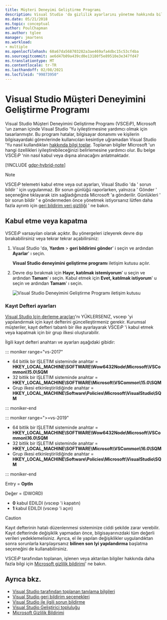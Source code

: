 ```yaml
---
title: Müşteri Deneyimi Geliştirme Programı
description: Visual Studio 'da gizlilik ayarlarını yönetme hakkında bilgi edinin.
ms.date: 05/21/2018
ms.topic: conceptual
author: PoulChapman
ms.author: tglee
manager: jmartens
ms.workload:
- multiple
ms.openlocfilehash: 60a67da568703282a3ae469afa4dbc15c53cf4ba
ms.sourcegitcommit: ae6d47b09a439cd0e13180f5e89510e3e347fd47
ms.translationtype: MT
ms.contentlocale: tr-TR
ms.lasthandoff: 02/08/2021
ms.locfileid: "99873950"
---
```

# <a name="visual-studio-customer-experience-improvement-program"></a>Visual Studio Müşteri Deneyimini Geliştirme Programı

Visual Studio Müşteri Deneyimini Geliştirme Programı (VSCEıP), Microsoft 'un zaman içinde Visual Studio 'Yu iyileştirmesine yardımcı olmak için tasarlanmıştır. Bu program hatalar, bilgisayar donanımı ve kişilerin bilgisayardaki görevlerinde kullanıcıları kesintiye uğramadan Visual Studio 'Yu nasıl kullandıkları [hakkında bilgi toplar](../ide/diagnostic-data-collection.md). Toplanan bilgiler Microsoft 'un hangi özellikleri iyileştirebileceğinizi belirlemesine yardımcı olur. Bu belge VSCEıP 'nin nasıl kabul veya dışına alınacağını anlatmaktadır.

[!INCLUDE [gdpr-hybrid-note](../misc/includes/gdpr-hybrid-note.md)]
> [!NOTE]
> VSCEıP telemetri kabul etme veya out ayarları, Visual Studio 'da ' sorun bildir ' için uygulanmaz. Bir sorun günlüğü raporlarken, yalnızca ' Gönder ' seçeneğine tıklayarak izin sağladığınızda Microsoft 'a gönderilir. Günlükleri ' bir sorun bildir ' e göndermeden önce yönetmek istiyorsanız lütfen daha fazla ayrıntı için [geri bildirim veri gizliliği](./developer-community-privacy.md) ' ne bakın.

## <a name="opt-in-or-out"></a>Kabul etme veya kapatma

VSCEıP varsayılan olarak açıktır. Bu yönergeleri izleyerek devre dışı bırakabilirsiniz veya tekrar tekrar açabilirsiniz:

1. Visual Studio 'da, **Yardım**  >  **geri bildirimi gönder**' i seçin ve ardından **Ayarlar**' ı seçin.

   **Visual Studio deneyimini geliştirme programı** iletişim kutusu açılır.

1. Devre dışı bırakmak için **Hayır, katılmak istemiyorum**' u seçin ve ardından **Tamam**' ı seçin. Kabul etmek için **Evet, katılmak istiyorum**' u seçin ve ardından **Tamam**' ı seçin.

   ![Visual Studio Deneyimini Geliştirme Programı iletişim kutusu](media/experience-improvement-program.png)

### <a name="registry-settings"></a>Kayıt Defteri ayarları

[Visual Studio Için derleme araçları](https://visualstudio.microsoft.com/downloads/#build-tools-for-visual-studio-2017)'nı YÜKLERSENIZ, vsceıp 'yi yapılandırmak için kayıt defterini güncelleştirmeniz gerekir. Kurumsal müşteriler, kayıt defteri tabanlı bir ilke ayarlayarak VSCEıP 'i kabul etmek veya kapatmak için bir grup ilkesi oluşturabilir.

İlgili kayıt defteri anahtarı ve ayarları aşağıdaki gibidir:

::: moniker range="vs-2017"

- 64 bitlik bir IŞLETIM sisteminde anahtar = **HKEY_LOCAL_MACHINE\SOFTWARE\Wow6432Node\Microsoft\VSCommon\15.0\SQM**
- 32 bitlik bir IŞLETIM sisteminde anahtar = **HKEY_LOCAL_MACHINE\SOFTWARE\Microsoft\VSCommon\15.0\SQM**
- Grup ilkesi etkinleştirildiğinde anahtar = **HKEY_LOCAL_MACHINE\Software\Policies\Microsoft\VisualStudio\SQM**

::: moniker-end

::: moniker range=">=vs-2019"

- 64 bitlik bir IŞLETIM sisteminde anahtar = **HKEY_LOCAL_MACHINE\SOFTWARE\Wow6432Node\Microsoft\VSCommon\16.0\SQM**
- 32 bitlik bir IŞLETIM sisteminde anahtar = **HKEY_LOCAL_MACHINE\SOFTWARE\Microsoft\VSCommon\16.0\SQM**
- Grup ilkesi etkinleştirildiğinde anahtar = **HKEY_LOCAL_MACHINE\Software\Policies\Microsoft\VisualStudio\SQM**

::: moniker-end

Entry = **OptIn**

Değer = (DWORD)

- **0** kabul EDILDI (vsceıp 'i kapatın)
- **1** kabul EDILDI (vsceıp 'i açın)

> [!CAUTION]
> Kayıt defterinin hatalı düzenlenmesi sisteminize ciddi şekilde zarar verebilir. Kayıt defterinde değişiklik yapmadan önce, bilgisayarınızdaki tüm değerli verileri yedeklemelisiniz. Ayrıca, el ile yapılan değişiklikler uygulandıktan sonra sorunlarla karşılaşırsanız **bilinen son Iyi yapılandırma** başlatma seçeneğini de kullanabilirsiniz.

VSCEıP tarafından toplanan, işlenen veya aktarılan bilgiler hakkında daha fazla bilgi için [Microsoft gizlilik bildirimi](https://privacy.microsoft.com/privacystatement)' ne bakın.

## <a name="see-also"></a>Ayrıca bkz.

* [Visual Studio tarafından toplanan tanılama bilgileri](diagnostic-data-collection.md)
* [Visual Studio geri bildirim seçenekleri](../ide/feedback-options.md)
* [Visual Studio ile ilgili sorun bildirme](../ide/how-to-report-a-problem-with-visual-studio.md)
* [Visual Studio Geliştirici topluluğu](https://aka.ms/feedback/suggest?space=8)
* [Microsoft Gizlilik Bildirimi](https://privacy.microsoft.com/privacystatement)
